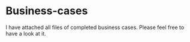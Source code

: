 # Business-cases
I have attached all files of completed business cases. Please feel free to have a look at it.
